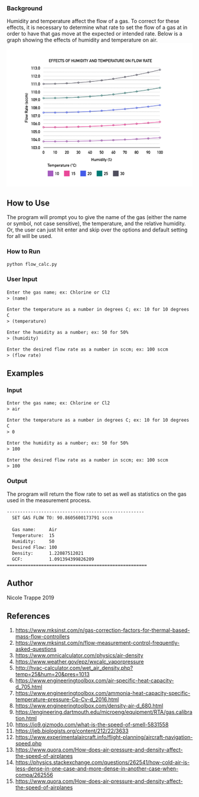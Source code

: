 ### Background ###
Humidity and temperature affect the flow of a gas. To correct for these effects, it is necessary to determine what rate to set the flow of a gas at in order to have that gas move at the expected or intended rate. Below is a graph showing the effects of humidity and temperature on air.
![Humidity & Temperature vs Flow](hum_temp_graph.png)

## How to Use

The program will prompt you to give the name of the gas (either the name or symbol, not case sensitive), the temperature, and the relative humidity. Or, the user can just hit enter and skip over the options and default setting for all will be used.

### How to Run

```
python flow_calc.py
```

### User Input

```
Enter the gas name; ex: Chlorine or Cl2
> (name)
```
```
Enter the temperature as a number in degrees C; ex: 10 for 10 degrees C
> (temperature)
```
```
Enter the humidity as a number; ex: 50 for 50%
> (humidity)
```
```
Enter the desired flow rate as a number in sccm; ex: 100 sccm
> (flow rate)
```

## Examples

### Input

```
Enter the gas name; ex: Chlorine or Cl2
> air
```
```
Enter the temperature as a number in degrees C; ex: 10 for 10 degrees C
> 0
```
```
Enter the humidity as a number; ex: 50 for 50%
> 100
```
```
Enter the desired flow rate as a number in sccm; ex: 100 sccm
> 100
```

### Output

The program will return the flow rate to set as well as statistics on the gas used in the measurement process.
```
----------------------------------------------------
  SET GAS FLOW TO: 90.8605600173791 sccm
  
  Gas name:     Air
  Temperature:  15
  Humidity:     50
  Desired Flow: 100
  Density:      1.22087512021
  GCF:          1.091394399826209
=====================================================
```
## Author
Nicole Trappe 2019

## References
1. https://www.mksinst.com/n/gas-correction-factors-for-thermal-based-mass-flow-controllers
2. https://www.mksinst.com/n/flow-measurement-control-frequently-asked-questions
3. https://www.omnicalculator.com/physics/air-density
4. https://www.weather.gov/epz/wxcalc_vaporpressure
5. http://hvac-calculator.com/wet_air_density.php?temp=25&hum=20&pres=1013
6. https://www.engineeringtoolbox.com/air-specific-heat-capacity-d_705.html
7. https://www.engineeringtoolbox.com/ammonia-heat-capacity-specific-temperature-pressure-Cp-Cv-d_2016.html
8. https://www.engineeringtoolbox.com/density-air-d_680.html
9. https://engineering.dartmouth.edu/microeng/equipment/RTA/gas.calibration.html
10. https://io9.gizmodo.com/what-is-the-speed-of-smell-5831558
11. https://jeb.biologists.org/content/212/22/3633
12. https://www.experimentalaircraft.info/flight-planning/aircraft-navigation-speed.php
13. https://www.quora.com/How-does-air-pressure-and-density-affect-the-speed-of-airplanes
14. https://physics.stackexchange.com/questions/262541/how-cold-air-is-less-dense-in-one-case-and-more-dense-in-another-case-when-compa/262556
15. https://www.quora.com/How-does-air-pressure-and-density-affect-the-speed-of-airplanes
